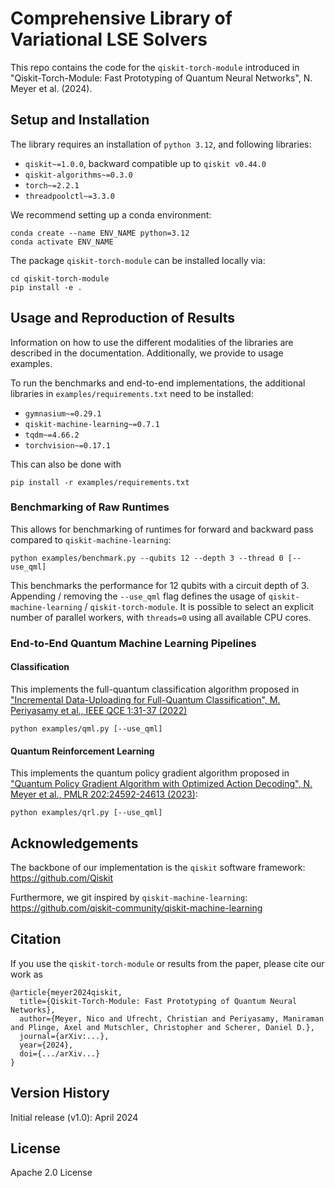 # Comprehensive Library of Variational LSE Solvers

This repo contains the code for the `qiskit-torch-module` introduced in 
"Qiskit-Torch-Module: Fast Prototyping of Quantum Neural Networks", N. Meyer et al. (2024).

## Setup and Installation

The library requires an installation of `python 3.12`, and following libraries:
- `qiskit~=1.0.0`, backward compatible up to `qiskit v0.44.0`
- `qiskit-algorithms~=0.3.0`
- `torch~=2.2.1`
- `threadpoolctl~=3.3.0`

We recommend setting up a conda environment:

```
conda create --name ENV_NAME python=3.12
conda activate ENV_NAME
```

The package `qiskit-torch-module` can be installed locally via:
```
cd qiskit-torch-module
pip install -e .
```

## Usage and Reproduction of Results

Information on how to use the different modalities of the libraries are described in the documentation.
Additionally, we provide to usage examples.

To run the benchmarks and end-to-end implementations, the additional libraries in `examples/requirements.txt` need to be installed:
- `gymnasium~=0.29.1`
- `qiskit-machine-learning~=0.7.1`
- `tqdm~=4.66.2`
- `torchvision~=0.17.1`

This can also be done with
```
pip install -r examples/requirements.txt
```

### Benchmarking of Raw Runtimes

This allows for benchmarking of runtimes for forward and backward pass compared to `qiskit-machine-learning`:

```
python examples/benchmark.py --qubits 12 --depth 3 --thread 0 [--use_qml]
```

This benchmarks the performance for 12 qubits with a circuit depth of 3. 
Appending / removing the ``--use_qml`` flag defines the usage of ``qiskit-machine-learning`` / ``qiskit-torch-module``.
It is possible to select an explicit number of parallel workers, with ``threads=0`` using all available CPU cores.

### End-to-End Quantum Machine Learning Pipelines

#### Classification

This implements the full-quantum classification algorithm proposed in
["Incremental Data-Uploading for Full-Quantum Classification", M. Periyasamy et al., IEEE QCE 1:31-37 (2022)](https://ieeexplore.ieee.org/document/9951318)

```
python examples/qml.py [--use_qml]
```


#### Quantum Reinforcement Learning

This implements the quantum policy gradient algorithm proposed in
["Quantum Policy Gradient Algorithm with Optimized Action Decoding", N. Meyer et al., PMLR 202:24592-24613 (2023)](https://proceedings.mlr.press/v202/meyer23a.html):

```
python examples/qrl.py [--use_qml]
```

## Acknowledgements

The backbone of our implementation is the ``qiskit`` software framework: https://github.com/Qiskit

Furthermore, we git inspired by ``qiskit-machine-learning``: https://github.com/qiskit-community/qiskit-machine-learning

## Citation

If you use the `qiskit-torch-module` or results from the paper, please cite our work as

```
@article{meyer2024qiskit,
  title={Qiskit-Torch-Module: Fast Prototyping of Quantum Neural Networks},
  author={Meyer, Nico and Ufrecht, Christian and Periyasamy, Maniraman and Plinge, Axel and Mutschler, Christopher and Scherer, Daniel D.},
  journal={arXiv:...},
  year={2024},
  doi={.../arXiv...}
}
```

## Version History

Initial release (v1.0): April 2024

## License

Apache 2.0 License
  